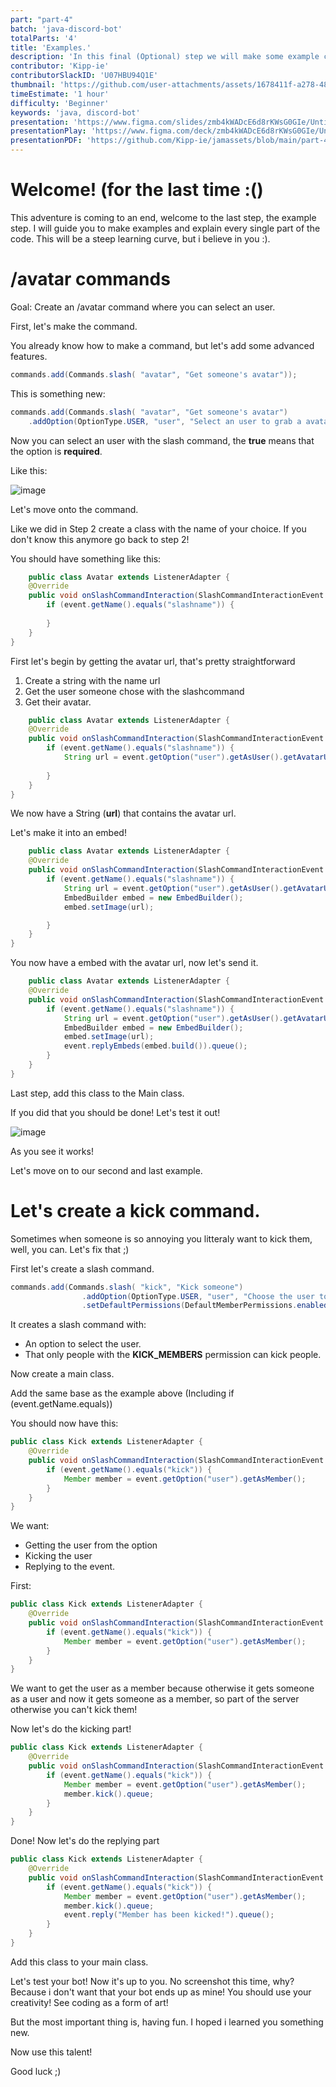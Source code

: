 ```yaml
---
part: "part-4"
batch: 'java-discord-bot'
totalParts: '4'
title: 'Examples.'
description: 'In this final (Optional) step we will make some example commands :)'
contributor: 'Kipp-ie'
contributorSlackID: 'U07HBU94Q1E'
thumbnail: 'https://github.com/user-attachments/assets/1678411f-a278-4883-a053-155c5e8bed70'
timeEstimate: '1 hour'
difficulty: 'Beginner'
keywords: 'java, discord-bot'
presentation: 'https://www.figma.com/slides/zmb4kWADcE6d8rKWsG0GIe/Untitled?node-id=1-32&t=E11NlCiFb5enyqGi-1'
presentationPlay: 'https://www.figma.com/deck/zmb4kWADcE6d8rKWsG0GIe/Untitled?node-id=1-32&t=E11NlCiFb5enyqGi-0&scaling=min-zoom&content-scaling=fixed&page-id=0%3A1'
presentationPDF: 'https://github.com/Kipp-ie/jamassets/blob/main/part-4.pdf'
---
```


# Welcome! (for the last time :()

This adventure is coming to an end, welcome to the last step, the example step. I will guide you to make examples and explain every single part of the code. This will be a steep learning curve, but i believe in you :).

# /avatar commands
Goal: Create an /avatar command where you can select an user.

First, let's make the command.

You already know how to make a command, but let's add some advanced features.

``` java
commands.add(Commands.slash( "avatar", "Get someone's avatar"));
```

This is something new:

``` java
commands.add(Commands.slash( "avatar", "Get someone's avatar")
    .addOption(OptionType.USER, "user", "Select an user to grab a avatar from", true));
```
Now you can select an user with the slash command, the **true** means that the option is **required**.

Like this:

![image](https://github.com/user-attachments/assets/344b6c9a-8a9f-41be-84e2-ed2523f16f51)

Let's move onto the command.

Like we did in Step 2 create a class with the name of your choice. If you don't know this anymore go back to step 2!

You should have something like this:

``` java
    public class Avatar extends ListenerAdapter {
    @Override
    public void onSlashCommandInteraction(SlashCommandInteractionEvent event) {
        if (event.getName().equals("slashname")) {
            
        }
    }
}
```

First let's begin by getting the avatar url, that's pretty straightforward

1. Create a string with the name url
2. Get the user someone chose with the slashcommand
3. Get their avatar.

``` java
    public class Avatar extends ListenerAdapter {
    @Override
    public void onSlashCommandInteraction(SlashCommandInteractionEvent event) {
        if (event.getName().equals("slashname")) {
            String url = event.getOption("user").getAsUser().getAvatarUrl();
            
        }
    }
}
```
We now have a String (**url**) that contains the avatar url.

Let's make it into an embed!

``` java
    public class Avatar extends ListenerAdapter {
    @Override
    public void onSlashCommandInteraction(SlashCommandInteractionEvent event) {
        if (event.getName().equals("slashname")) {
            String url = event.getOption("user").getAsUser().getAvatarUrl();
            EmbedBuilder embed = new EmbedBuilder();
            embed.setImage(url);

        }
    }
}
```

You now have a embed with the avatar url, now let's send it.

``` java
    public class Avatar extends ListenerAdapter {
    @Override
    public void onSlashCommandInteraction(SlashCommandInteractionEvent event) {
        if (event.getName().equals("slashname")) {
            String url = event.getOption("user").getAsUser().getAvatarUrl();
            EmbedBuilder embed = new EmbedBuilder();
            embed.setImage(url);
            event.replyEmbeds(embed.build()).queue();
        }
    }
}
```

Last step, add this class to the Main class.

If you did that you should be done! Let's test it out!

![image](https://github.com/user-attachments/assets/c2327be7-af0f-4b0e-a011-4788a6eacada)

As you see it works!

Let's move on to our second and last example.

# Let's create a kick command.

Sometimes when someone is so annoying you litteraly want to kick them, well, you can. Let's fix that ;)

First let's create a slash command.

``` java
commands.add(Commands.slash( "kick", "Kick someone")
                .addOption(OptionType.USER, "user", "Choose the user to kick", true)
                .setDefaultPermissions(DefaultMemberPermissions.enabledFor(Permission.KICK_MEMBERS)));
```

It creates a slash command with:
- An option to select the user.
- That only people with the **KICK_MEMBERS** permission can kick people.

Now create a main class.

Add the same base as the example above (Including if (event.getName.equals))

You should now have this:

``` java
public class Kick extends ListenerAdapter {
    @Override
    public void onSlashCommandInteraction(SlashCommandInteractionEvent event) {
        if (event.getName().equals("kick")) {
            Member member = event.getOption("user").getAsMember();
        }
    }
}
```

We want:
- Getting the user from the option
- Kicking the user
- Replying to the event.

First:

``` java
public class Kick extends ListenerAdapter {
    @Override
    public void onSlashCommandInteraction(SlashCommandInteractionEvent event) {
        if (event.getName().equals("kick")) {
            Member member = event.getOption("user").getAsMember();
        }
    }
}
```

We want to get the user as a member because otherwise it gets someone as a user and now it gets someone as a member, so part of the server otherwise you can't kick them!

Now let's do the kicking part!

``` java
public class Kick extends ListenerAdapter {
    @Override
    public void onSlashCommandInteraction(SlashCommandInteractionEvent event) {
        if (event.getName().equals("kick")) {
            Member member = event.getOption("user").getAsMember();
            member.kick().queue;
        }
    }
}
```

Done! Now let's do the replying part

``` java
public class Kick extends ListenerAdapter {
    @Override
    public void onSlashCommandInteraction(SlashCommandInteractionEvent event) {
        if (event.getName().equals("kick")) {
            Member member = event.getOption("user").getAsMember();
            member.kick().queue;
            event.reply("Member has been kicked!").queue();
        }
    }
}
```

Add this class to your main class. 

Let's test your bot! Now it's up to you. No screenshot this time, why? Because i don't want that your bot ends up as mine! You should use your creativity! See coding as a form of art! 

But the most important thing is, having fun. I hoped i learned you something new. 

Now use this talent!

Good luck ;)





